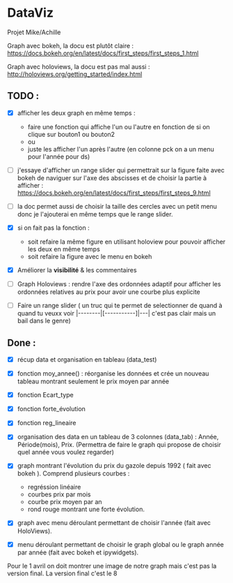 
# DataViz
Projet Mike/Achille


Graph avec bokeh, la docu est plutôt claire : https://docs.bokeh.org/en/latest/docs/first_steps/first_steps_1.html

Graph avec holoviews, la docu est pas mal aussi : http://holoviews.org/getting_started/index.html


## **TODO :**

- [x] afficher les deux graph en même temps : 
  - faire une fonction qui affiche l'un ou l'autre en fonction de si on clique sur bouton1 ou bouton2
  - ou
  - juste les afficher l'un après l'autre (en colonne pck on a un menu pour l'année pour ds)


- [ ] j'essaye d'afficher un range slider qui permettrait sur la figure faite avec bokeh de naviguer sur l'axe des abscisses et de choisir la partie à afficher : https://docs.bokeh.org/en/latest/docs/first_steps/first_steps_9.html
- [ ] la doc permet aussi de choisir la taille des cercles avec un petit menu donc je l'ajouterai en même temps que le range slider.
- [x] si on fait pas la fonction : 
  - soit refaire la même figure en utilisant holoview pour pouvoir afficher les deux en même temps
  - soit refaire la figure avec le menu en bokeh

- [x] Améliorer la **visibilité** & les commentaires
- [ ] Graph Holoviews : rendre l'axe des ordonnées adaptif pour afficher les ordonnées relatives au prix pour avoir une courbe plus explicite
- [ ] Faire un range slider ( un truc qui te permet de selectionner de quand à quand tu veuxx voir |--------|[-----------]|---| c'est pas clair mais un bail dans le genre)


## **Done :**

- [x] récup data et organisation en tableau (data_test)
- [x] fonction moy_annee() : réorganise les données et crée un nouveau tableau montrant seulement le prix moyen par année
- [x] fonction Ecart_type
- [x] fonction forte_évolution
- [x] fonction reg_lineaire
- [x] organisation des data en un tableau de 3 colonnes (data_tab) : Année, Période(mois), Prix. (Permettra de faire le graph qui propose de choisir quel année vous voulez regarder)
- [x] graph montrant l'évolution du prix du gazole depuis 1992 ( fait avec bokeh ). 
  Comprend plusieurs courbes :
  - regréssion linéaire
  - courbes prix par mois
  - courbe prix moyen par an
  - rond rouge montrant une forte évolution.

- [x] graph avec menu déroulant permettant de choisir l'année (fait avec HoloViews).
- [x] menu déroulant permettant de choisir le graph global ou le graph année par année (fait avec bokeh et ipywidgets).




Pour le 1 avril on doit montrer une image de notre graph mais c'est pas la version final. La version final c'est le 8
